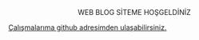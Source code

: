 <center>WEB BLOG SİTEME HOŞGELDİNİZ</center>

 <a href='https://github.com/ozgurgungor1?tab=repositories'> Çalışmalarıma github adresimden ulaşabilirsiniz. </a>
